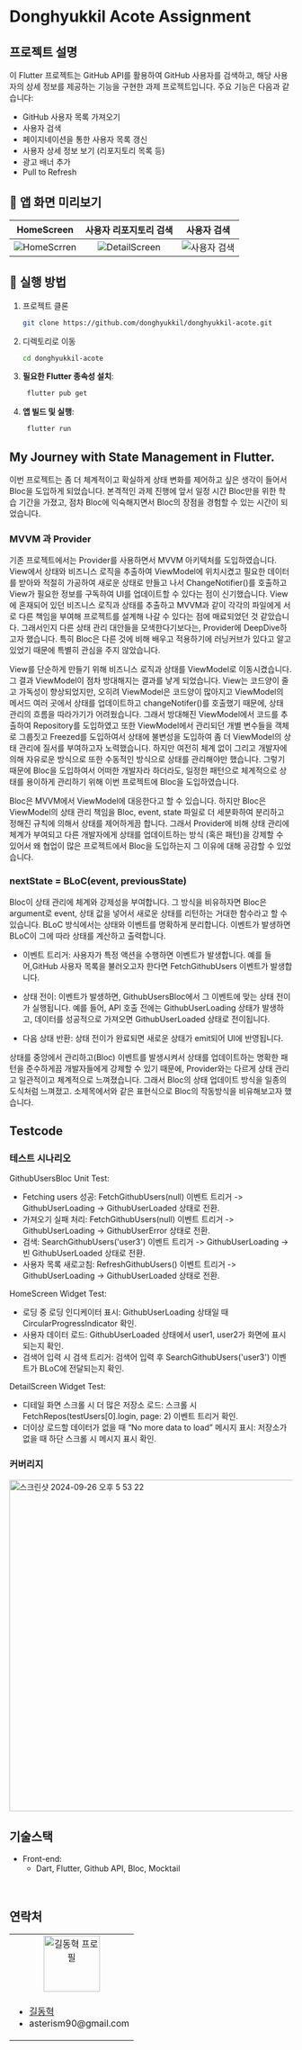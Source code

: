 # Donghyukkil Acote Assignment

## 프로젝트 설명
이 Flutter 프로젝트는 GitHub API를 활용하여 GitHub 사용자를 검색하고, 해당 사용자의 상세 정보를 제공하는 기능을 구현한 과제 프로젝트입니다. 주요 기능은 다음과 같습니다:
- GitHub 사용자 목록 가져오기
- 사용자 검색
- 페이지네이션을 통한 사용자 목록 갱신
- 사용자 상세 정보 보기 (리포지토리 목록 등)
- 광고 배너 추가
- Pull to Refresh

## 🎨 앱 화면 미리보기
|                                           HomeScreen                                           |                                       사용자 리포지토리 검색                                        |                                           사용자 검색                                           |
|:----------------------------------------------------------------------------------------------:|:-----------------------------------------------------------------------------------------:|:------------------------------------------------------------------------------------------:|
| ![HomeScrren](https://github.com/user-attachments/assets/66556aaa-38a8-4c58-a2dd-605c073757ec) | ![DetailScreen](https://github.com/user-attachments/assets/98093b2a-aa3e-468f-9f75-3c9cd2b9e9d2) | ![사용자 검색](https://github.com/user-attachments/assets/7198f560-580f-49dc-b75a-bc9ae22f94f3) |

## 🚀 실행 방법

1. 프로젝트 클론

    ```bash
    git clone https://github.com/donghyukkil/donghyukkil-acote.git
     ```

2. 디렉토리로 이동

    ```bash
    cd donghyukkil-acote
     ```

3. **필요한 Flutter 종속성 설치**:
    
   ```bash
    flutter pub get
    ```

4. **앱 빌드 및 실행**:
    
   ```bash
    flutter run
    ```

## My Journey with State Management in Flutter.
이번 프로젝트는 좀 더 체계적이고 확실하게 상태 변화를 제어하고 싶은 생각이 들어서 Bloc을 도입하게 되었습니다.
본격적인 과제 진행에 앞서 일정 시간 Bloc만을 위한 학습 기간을 가졌고, 점차 Bloc에 익숙해지면서 Bloc의 장점을 경험할 수 있는 시간이 되었습니다.

### MVVM 과 Provider

기존 프로젝트에서는 Provider를 사용하면서 MVVM 아키텍처를 도입하였습니다. View에서 상태와 비즈니스 로직을 추출하여 ViewModel에 위치시켰고
필요한 데이터를 받아와 적절히 가공하여 새로운 상태로 만들고 나서 ChangeNotifier()를 호출하고 View가 필요한 정보를 구독하여 UI를 업데이트할 수 있다는 점이 신기했습니다.
View에 혼재되어 있던 비즈니스 로직과 상태를 추출하고 MVVM과 같이 각각의 파일에게 서로 다른 책임을 부여해 프로젝트를 설계해 나갈 수 있다는 점에 매료되었던 것 같았습니다.
그래서인지 다른 상태 관리 대안들을 모색한다기보다는, Provider에 DeepDive하고자 했습니다. 특히 Bloc은 다른 것에 비해 배우고 적용하기에 러닝커브가 있다고 알고 있었기 때문에 특별히 관심을 주지 않았습니다.

View를 단순하게 만들기 위해 비즈니스 로직과 상태를 ViewModel로 이동시켰습니다. 그 결과 ViewModel이 점차 방대해지는 결과를 낳게 되었습니다.
View는 코드양이 줄고 가독성이 향상되었지만, 오히려 ViewModel은 코드양이 많아지고 ViewModel의 메서드 여러 곳에서 상태를 업데이트하고 changeNotifer()를 호출했기 때문에, 상태 관리의 흐름을 따라가기가 어려웠습니다.
그래서 방대해진 ViewModel에서 코드를 추출하여 Repository를 도입하였고 또한 ViewModel에서 관리되던 개별 변수들을 객체로 그룹짓고 Freezed를 도입하여서 상태에 불변성을 도입하여 좀 더 ViewModel의 상태 관리에 질서를 부여하고자 노력했습니다.
하지만 여전히 체계 없이 그리고 개발자에 의해 자유로운 방식으로 또한 수동적인 방식으로 상태를 관리해야만 했습니다. 그렇기 때문에 Bloc을 도입하여서 어떠한 개발자라 하더라도, 일정한 패턴으로 체계적으로 상태를 용이하게 관리하기 위해 이번 프로젝트에 Bloc을 도입하였습니다.

Bloc은 MVVM에서 ViewModel에 대응한다고 할 수 있습니다. 하지만 Bloc은 ViewModel의 상태 관리 책임을  Bloc, event, state 파일로 더 세분화하여 분리하고
정해진 규칙에 의해서 상태를 제어하게끔 합니다. 그래서 Provider에 비해 상태 관리에 체계가 부여되고 다른 개발자에게 상태를 업데이트하는 방식 (혹은 패턴)을 강제할 수 있어서 왜 협업이 많은 프로젝트에서 Bloc을 도입하는지 그 이유에 대해 공감할 수 있었습니다.

### nextState = BLoC(event, previousState)

Bloc이 상태 관리에 체계와 강제성을 부여합니다. 그 방식을 비유하자면 Bloc은 argument로 event, 상태 값을 넣어서 새로운 상태를 리턴하는 거대한 함수라고 할 수 있습니다. 
BLoC 방식에서는 상태와 이벤트를 명확하게 분리합니다. 이벤트가 발생하면 BLoC이 그에 따라 상태를 계산하고 출력합니다.

 - 이벤트 트리거: 사용자가 특정 액션을 수행하면 이벤트가 발생합니다. 예를 들어,GitHub 사용자 목록을 불러오고자 한다면 FetchGithubUsers 이벤트가 발생합니다.

 - 상태 전이: 이벤트가 발생하면, GithubUsersBloc에서 그 이벤트에 맞는 상태 전이가 실행됩니다. 예를 들어, API 호출 전에는 GithubUserLoading 상태가 발생하고, 데이터를 성공적으로 가져오면 GithubUserLoaded 상태로 전이됩니다.

 - 다음 상태 반환: 상태 전이가 완료되면 새로운 상태가 emit되어 UI에 반영됩니다.

상태를 중앙에서 관리하고(Bloc) 이벤트를 발생시켜서 상태를 업데이트하는 명확한 패턴을 준수하게끔 개발자들에게 강제할 수 있기 때문에, Provider와는 다르게 상태 관리고 일관적이고 체계적으로 느껴졌습니다. 
그래서 Bloc의 상태 업데이트 방식을 일종의 도식처럼 느껴졌고. 소제목에서와 같은 표현식으로 Bloc의 작동방식을 비유해보고자 했습니다.

## Testcode

### 테스트 시나리오

GithubUsersBloc Unit Test:

- Fetching users 성공: FetchGithubUsers(null) 이벤트 트리거 -> GithubUserLoading -> GithubUserLoaded 상태로 전환.
- 가져오기 실패 처리: FetchGithubUsers(null) 이벤트 트리거 -> GithubUserLoading -> GithubUserError 상태로 전환.
- 검색: SearchGithubUsers('user3') 이벤트 트리거 -> GithubUserLoading -> 빈 GithubUserLoaded 상태로 전환.
- 사용자 목록 새로고침: RefreshGithubUsers() 이벤트 트리거 -> GithubUserLoading -> GithubUserLoaded 상태로 전환.

HomeScreen Widget Test:

 - 로딩 중 로딩 인디케이터 표시: GithubUserLoading 상태일 때 CircularProgressIndicator 확인.
 - 사용자 데이터 로드: GithubUserLoaded 상태에서 user1, user2가 화면에 표시되는지 확인.
 - 검색어 입력 시 검색 트리거: 검색어 입력 후 SearchGithubUsers('user3') 이벤트가 BLoC에 전달되는지 확인.

DetailScreen Widget Test:

 - 디테일 화면 스크롤 시 더 많은 저장소 로드: 스크롤 시 FetchRepos(testUsers[0].login, page: 2) 이벤트 트리거 확인.
 - 더이상 로드할 데이터가 없을 때 “No more data to load” 메시지 표시: 저장소가 없을 때 하단 스크롤 시 메시지 표시 확인.

### 커버리지
<img width="589" alt="스크린샷 2024-09-26 오후 5 53 22" src="https://github.com/user-attachments/assets/bf20f165-340f-4ffc-bad6-4551277b6920">

## 기술스택

- Front-end:
   - Dart, Flutter, Github API, Bloc, Mocktail

<br>

## 연락처

<table>
  <tr>
    <td align="center">
      <a href="https://github.com/donghyukkil">
        <img src="https://avatars.githubusercontent.com/u/124029691?v=4" alt="길동혁 프로필" width="100px" height="100px" />
      </a>
    </td>
  </tr>
  <tr>
    <td>
      <ul>
        <li><a href="https://github.com/donghyukkil">길동혁</a></li>
		    <li>asterism90@gmail.com</li>
	    </ul>
    </td>
  </tr>
</table>

